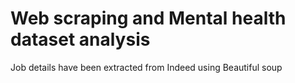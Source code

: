 # Web scraping and Mental health dataset analysis
Job details have been extracted from Indeed using Beautiful soup
